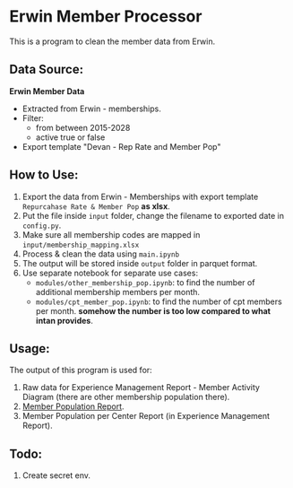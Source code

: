# Erwin Member Processor

This is a program to clean the member data from Erwin.

## Data Source:

**Erwin Member Data**

- Extracted from Erwin - memberships.
- Filter:
  - from between 2015-2028
  - active true or false
- Export template "Devan - Rep Rate and Member Pop"

## How to Use:

1. Export the data from Erwin - Memberships with export template `Repurcahase Rate & Member Pop` **as xlsx**.
2. Put the file inside `input` folder, change the filename to exported date in `config.py`.
3. Make sure all membership codes are mapped in `input/membership_mapping.xlsx`
4. Process & clean the data using `main.ipynb`
5. The output will be stored inside `output` folder in parquet format.
6. Use separate notebook for separate use cases:
   - `modules/other_membership_pop.ipynb`: to find the number of additional membership members per month.
   - `modules/cpt_member_pop.ipynb`: to find the number of cpt members per month. **somehow the number is too low compared to what intan provides**.

## Usage:

The output of this program is used for:

1. Raw data for Experience Management Report - Member Activity Diagram (there are other membership population there).
2. [Member Population Report](https://docs.google.com/spreadsheets/d/1oIq_27yHAZ8WB5F3cKg-tfoBpT7woDqh/edit#gid=1001742099).
3. Member Population per Center Report (in Experience Management Report).

## Todo:

1. Create secret env.
